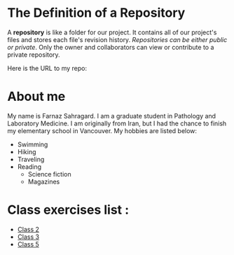 # The Definition of a Repository

A __repository__ is like a folder for our project. It contains all of our project's files and stores each file's revision history. *Repositories can be either public or private*. Only the owner and collaborators can view or contribute to a private repository.

Here is the URL to my repo:

# About me
My name is Farnaz Sahragard. I am a graduate student in Pathology and Laboratory Medicine. I am originally from Iran, but I had the chance to finish my elementary school in Vancouver. My hobbies are listed below:

* Swimming
* Hiking
* Traveling
* Reading
  * Science fiction
  * Magazines
  
  

# Class exercises list :
- [Class 2](https://github.com/Farnaz1234/STAT545-participation/blob/master/class_participation/Week_1_%26_2/cm002-r_exploration.R)
- [Class 3](./class_participation/Week_1_&_2/Class_03)
- [Class 5](https://github.com/Farnaz1234/STAT545-participation/tree/master/class_participation/class_05)
